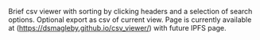 Brief csv viewer with sorting by clicking headers and a selection of search options. Optional export as csv of current view. Page is currently available at (<https://dsmagleby.github.io/csv_viewer/>) with future IPFS page.